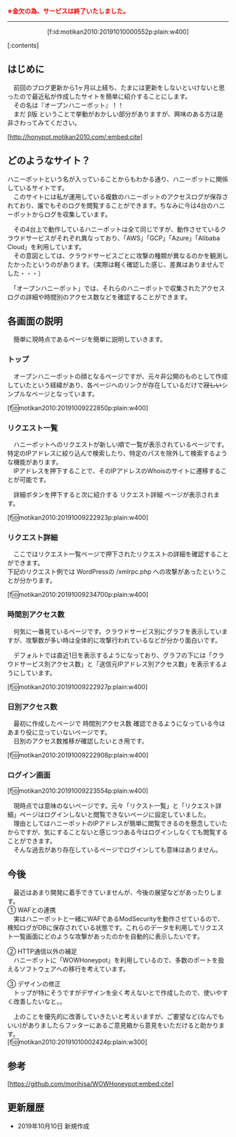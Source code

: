 <span style="color: #ff0000;font-weight: bold;text-align: center;">※金欠の為、サービスは終了いたしました。</span>
<hr/>

<div style="text-align: center;">
[f:id:motikan2010:20191010000552p:plain:w400]
</div>


<div class="contents-box">
  <p>[:contents]</p>
</div>


## はじめに

　前回のブログ更新から1ヶ月以上経ち、たまには更新をしないといけないと思ったので最近私が作成したサイトを簡単に紹介することにします。  
　その名は『<span class="m-y">オープンハニーポット</span>』！！  
　まだ β版 ということで挙動がおかしい部分がありますが、興味のある方は是非さわってみてください。  

[http://honypot.motikan2010.com/:embed:cite]

## どのようなサイト？

  ハニーポットという名が入っていることからもわかる通り、ハニーポットに関係しているサイトです。  
　このサイトには私が運用している<span class="m-y">複数のハニーポットのアクセスログが保存されており、誰でもそのログを閲覧することができます</span>。ちなみに今は4台のハニーポットからログを収集しています。  

　その4台上で動作しているハニーポットは全て同じですが、動作させているクラウドサービスがそれぞれ異なっており、「AWS」「GCP」「Azure」「Alibaba Cloud」を利用しています。  
　その意図としては、クラウドサービスごとに攻撃の種類が異なるのかを観測したかったというのがあります。（実際は軽く確認した感じ、差異はありませんでした・・・）  

　<span class="m-y">「オープンハニーポット」では、それらのハニーポットで収集されたアクセスログの詳細や時間別のアクセス数などを確認することができます。</span>

<!-- more -->

## 各画面の説明

　簡単に現時点であるページを簡単に説明していきます。

### トップ
　オープンハニーポットの顔となるページですが、元々非公開のものとして作成していたという経緯があり、各ページへのリンクが存在しているだけで<s>寂しい</s>シンプルなページとなっています。

[f:id:motikan2010:20191009222850p:plain:w400]  

### リクエスト一覧

　ハニーポットへのリクエストが新しい順で一覧が表示されているページです。  
特定のIPアドレスに絞り込んで検索したり、特定のパスを除外して検索するような機能があります。  
　IPアドレスを押下することで、そのIPアドレスのWhoisのサイトに遷移することが可能です。  
  
　詳細ボタンを押下すると次に紹介する リクエスト詳細 ページが表示されます。

[f:id:motikan2010:20191009222923p:plain:w400]  

### リクエスト詳細

　ここではリクエスト一覧ページで押下されたリクエストの詳細を確認することができます。  
下記のリクエスト例では WordPressの /xmlrpc.php への攻撃があったということが分かります。

[f:id:motikan2010:20191009234700p:plain:w400]  

### 時間別アクセス数

　何気に一番見ているページです。クラウドサービス別にグラフを表示していますが、攻撃数が多い時は全体的に攻撃行われているなどが分かり面白いです。  
  
 　デフォルトでは直近1日を表示するようになっており、グラフの下には「クラウドサービス別アクセス数」と「送信元IPアドレス別アクセス数」を表示するようにしています。

[f:id:motikan2010:20191009222927p:plain:w400]  


### 日別アクセス数

　最初に作成したページで 時間別アクセス数 確認できるようになっている今はあまり役に立っていないページです。  
　日別のアクセス数推移が確認したいとき用です。

[f:id:motikan2010:20191009222908p:plain:w400]  

### ログイン画面

[f:id:motikan2010:20191009223554p:plain:w400]  

　現時点では意味のないページです。元々「リクスト一覧」と「リクエスト詳細」ページはログインしないと閲覧できないページに設定していました。  
　理由としてはハニーポットのIPアドレスが簡単に閲覧できるのを懸念していたからですが、気にすることないと感じつつある今はログインしなくても閲覧することができます。  
　<span class="m-y">そんな過去があり存在しているページでログインしても意味はありません。</span>

## 今後

　最近はあまり開発に着手できていませんが、今後の展望などがあったりします。  
① WAFとの連携  
　実はハニーポットと一緒にWAFであるModSecurityを動作させているので、検知ログがDBに保存されている状態です。これらのデータを利用してリクエスト一覧画面にどのような攻撃があったのかを自動的に表示したいです。

② HTTP通信以外の補足  
　ハニーポットに「WOWHoneypot」を利用しているので、多数のポートを扱えるソフトウェアへの移行を考えています。

③ デザインの修正  
　トップが特にそうですがデザインを全く考えないとで作成したので、使いやすく改善したいなと。。

　上のことを優先的に改善していきたいと考えいますが、ご要望など(なんでもいい)がありましたらフッターにあるご意見箱から意見をいただけると助かります。  
[f:id:motikan2010:20191010002424p:plain:w300]

## 参考  

[https://github.com/morihisa/WOWHoneypot:embed:cite]

## 更新履歴
- 2019年10月10日 新規作成